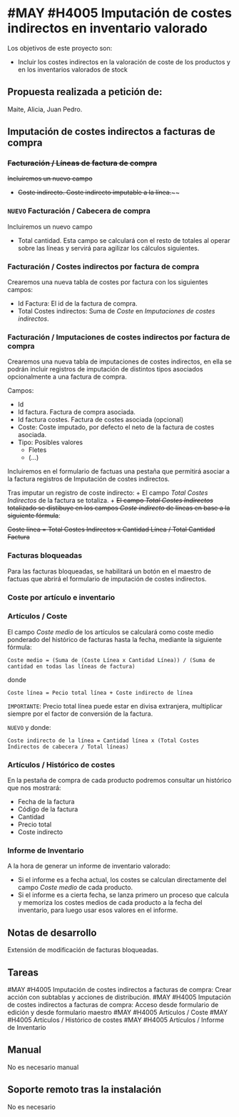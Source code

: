 # #MAY #H4005 Imputación de costes indirectos en inventario valorado

Los objetivos de este proyecto son:
+ Incluir los costes indirectos en la valoración de coste de los productos y en los inventarios valorados de stock

## Propuesta realizada a petición de:
Maite, Alicia, Juan Pedro.

## Imputación de costes indirectos a facturas de compra

### ~~Facturación / Líneas de factura de compra~~

~~Incluiremos un nuevo campo~~
+ ~~Coste indirecto. Coste indirecto imputable a la línea.~~~~

### `NUEVO` Facturación / Cabecera de compra

Incluiremos un nuevo campo
+ Total cantidad. Esta campo se calculará con el resto de totales al operar sobre las líneas y servirá para agilizar los cálculos siguientes.

### Facturación / Costes indirectos por factura de compra
Crearemos una nueva tabla de costes por factura con los siguientes campos:
+ Id Factura: El id de la factura de compra.
+ Total Costes indirectos: Suma de _Coste_ en _Imputaciones de costes indirectos_.

### Facturación / Imputaciones de costes indirectos por factura de compra
Crearemos una nueva tabla de imputaciones de costes indirectos, en ella se podrán incluir registros de imputación de distintos tipos asociados opcionalmente a una factura de compra.

Campos:
+ Id
+ Id factura. Factura de compra asociada.
+ Id factura costes. Factura de costes asociada (opcional)
+ Coste: Coste imputado, por defecto el neto de la factura de costes asociada.
+ Tipo: Posibles valores
    + Fletes
    + (...)

Incluiremos en el formulario de factuas una pestaña que permitirá asociar a la factura registros de Imputación de costes indirectos.

Tras imputar un registro de coste indirecto:
    + El campo _Total Costes Indirectos_ de la factura se totaliza.
    + ~~El campo _Total Costes Indirectos_ totalizado se distibuye en los campos _Coste indirecto_ de líneas en base a la siguiente fórmula~~:

~~Coste línea = Total Costes Indirectos x Cantidad Línea / Total Cantidad Factura~~

### Facturas bloqueadas
Para las facturas bloqueadas, se habilitará un botón en el maestro de factuas que abrirá el formulario de imputación de costes indirectos.

### Coste por artículo e inventario

### Artículos / Coste
El campo _Coste medio_ de los artículos se calculará como coste medio ponderado del histórico de facturas hasta la fecha, mediante la siguiente fórmula:

    Coste medio = (Suma de (Coste Línea x Cantidad Línea)) / (Suma de cantidad en todas las líneas de factura)

donde

    Coste línea = Pecio total línea + Coste indirecto de línea

`IMPORTANTE`: Precio total línea puede estar en divisa extranjera, multiplicar siempre por el factor de conversión de la factura.

`NUEVO`
y donde:

    Coste indirecto de la línea = Cantidad línea x (Total Costes Indirectos de cabecera / Total líneas)

### Artículos / Histórico de costes
En la pestaña de compra de cada producto podremos consultar un histórico que nos mostrará:
+ Fecha de la factura
+ Código de la factura
+ Cantidad
+ Precio total
+ Coste indirecto


### Informe de Inventario
A la hora de generar un informe de inventario valorado:
+ Si el informe es a fecha actual, los costes se calculan directamente del campo _Coste medio_ de cada producto.
+ Si el informe es a cierta fecha, se lanza primero un proceso que calcula y memoriza los costes medios de cada producto a la fecha del inventario, para luego usar esos valores en el informe.

## Notas de desarrollo
Extensión de modificación de facturas bloqueadas.

## Tareas
#MAY #H4005 Imputación de costes indirectos a facturas de compra: Crear acción con subtablas y acciones de distribución.
#MAY #H4005 Imputación de costes indirectos a facturas de compra: Acceso desde formulario de edición y desde formulario maestro
#MAY #H4005 Artículos / Coste
#MAY #H4005 Artículos / Histórico de costes
#MAY #H4005 Artículos / Informe de Inventario


## Manual
No es necesario manual

## Soporte remoto tras la instalación
No es necesario